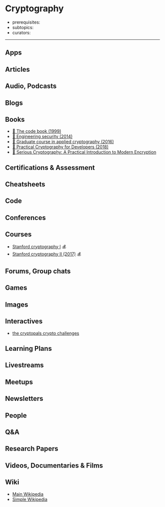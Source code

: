 # Cryptography

- prerequisites:
- subtopics:
- curators:

------

## Apps

## Articles

## Audio, Podcasts

## Blogs

## Books
- [📕 The code book (1999)](http://www.goodreads.com/book/show/17994.The_Code_Book)
- [📖 Engineering security (2014)](https://www.cs.auckland.ac.nz/~pgut001/pubs/book.pdf)
- [📖 Graduate course in applied cryptography (2016)](https://crypto.stanford.edu/~dabo/cryptobook/draft_0_3.pdf)
- [📖 Practical Cryptography for Developers (2018)](https://cryptobook.nakov.com/?q=)
- [📕 Serious Cryptography: A Practical Introduction to Modern Encryption](https://nostarch.com/seriouscrypto)

## Certifications & Assessment

## Cheatsheets

## Code

## Conferences

## Courses

- [Stanford cryptography I](https://www.coursera.org/learn/crypto) 💰
- [Stanford cryptography II (2017)](https://www.coursera.org/learn/crypto2) 💰

## Forums, Group chats

## Games

## Images

## Interactives
- [the cryptopals crypto challenges](https://cryptopals.com)

## Learning Plans

## Livestreams

## Meetups

## Newsletters

## People

## Q&A

## Research Papers

## Videos, Documentaries & Films

## Wiki
- [Main Wikipedia](https://en.wikipedia.org/wiki/Cryptography)
- [Simple Wikipedia](https://simple.wikipedia.org/wiki/Cryptography)
